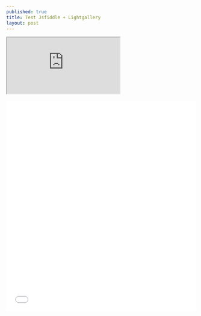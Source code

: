 ```yaml
---
published: true
title: Test Jsfiddle + Lightgallery
layout: post
---
```

<div class="intrinsic-container">
<iframe src="https://jsfiddle.net/qwzxc129/yfyr0j6m/embedded/result,html,js,css/dark/" allowfullscreen></iframe></div>
<br>
<div class="intrinsic-container">
<iframe height='560' scrolling='no' src='//codepen.io/qwzxc129/embed/kXjXkE/?height=560&theme-id=dark&default-tab=result&embed-version=2' frameborder='no' allowtransparency='true' allowfullscreen='true' style='width: 100%;'>See the Pen <a href='http://codepen.io/qwzxc129/pen/kXjXkE/'>Simple lightGallery demo</a> by qwzxc129 (<a href='http://codepen.io/qwzxc129'>@qwzxc129</a>) on <a href='http://codepen.io'>CodePen</a>.</div>

 * **First**
 * **Second**

